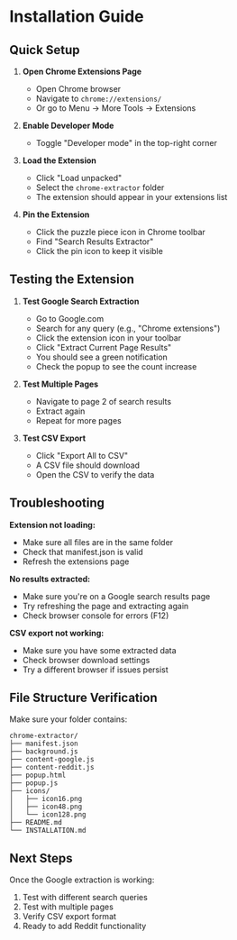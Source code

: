 # Installation Guide

## Quick Setup

1. **Open Chrome Extensions Page**
   - Open Chrome browser
   - Navigate to `chrome://extensions/`
   - Or go to Menu → More Tools → Extensions

2. **Enable Developer Mode**
   - Toggle "Developer mode" in the top-right corner

3. **Load the Extension**
   - Click "Load unpacked"
   - Select the `chrome-extractor` folder
   - The extension should appear in your extensions list

4. **Pin the Extension**
   - Click the puzzle piece icon in Chrome toolbar
   - Find "Search Results Extractor"
   - Click the pin icon to keep it visible

## Testing the Extension

1. **Test Google Search Extraction**
   - Go to Google.com
   - Search for any query (e.g., "Chrome extensions")
   - Click the extension icon in your toolbar
   - Click "Extract Current Page Results"
   - You should see a green notification
   - Check the popup to see the count increase

2. **Test Multiple Pages**
   - Navigate to page 2 of search results
   - Extract again
   - Repeat for more pages

3. **Test CSV Export**
   - Click "Export All to CSV"
   - A CSV file should download
   - Open the CSV to verify the data

## Troubleshooting

**Extension not loading:**
- Make sure all files are in the same folder
- Check that manifest.json is valid
- Refresh the extensions page

**No results extracted:**
- Make sure you're on a Google search results page
- Try refreshing the page and extracting again
- Check browser console for errors (F12)

**CSV export not working:**
- Make sure you have some extracted data
- Check browser download settings
- Try a different browser if issues persist

## File Structure Verification

Make sure your folder contains:
```
chrome-extractor/
├── manifest.json
├── background.js
├── content-google.js
├── content-reddit.js
├── popup.html
├── popup.js
├── icons/
│   ├── icon16.png
│   ├── icon48.png
│   └── icon128.png
├── README.md
└── INSTALLATION.md
```

## Next Steps

Once the Google extraction is working:
1. Test with different search queries
2. Test with multiple pages
3. Verify CSV export format
4. Ready to add Reddit functionality
